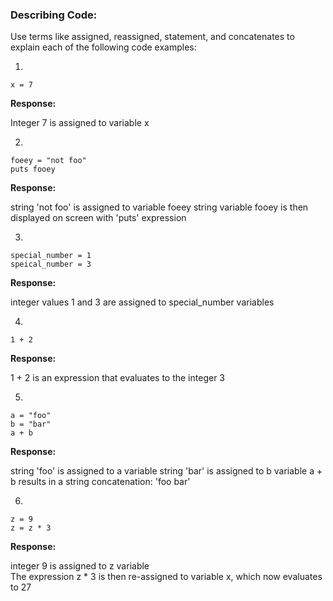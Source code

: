 ### Describing Code:

Use terms like assigned, reassigned, statement, and concatenates to explain each of the following code examples:

1)

```
x = 7
```

**Response:**

 Integer 7 is assigned to variable x

2)

```
foeey = "not foo"
puts fooey
```

**Response:**

string 'not foo' is assigned to variable foeey
string variable fooey is then displayed on screen with 'puts' expression

3)

```
special_number = 1
speical_number = 3
```

**Response:**

integer values 1 and 3 are assigned to special_number variables

4)

```
1 + 2
```
**Response:**

1 + 2 is an expression that evaluates to the integer 3

5)

```
a = "foo"
b = "bar"
a + b

```

**Response:**

string 'foo' is assigned to a variable
string 'bar' is assigned to b variable
a + b results in a string concatenation: 'foo bar'

6)

```
z = 9
z = z * 3
```

**Response:**

integer 9 is assigned to z variable  
The expression z * 3 is then re-assigned to variable x, which now evaluates to 27
